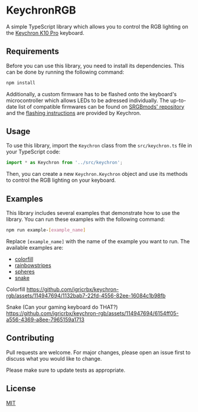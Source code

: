 # KeychronRGB

A simple TypeScript library which allows you to control the RGB lighting on the [Keychron K10 Pro](https://www.keychron.com/products/keychron-k10-pro-qmk-via-wireless-mechanical-keyboard) keyboard.

## Requirements

Before you can use this library, you need to install its dependencies. This can be done by running the following command:

```sh
npm install
```

Additionally, a custom firmware has to be flashed onto the keyboard's microcontroller which allows LEDs to be adressed individually. The up-to-date list of compatible firmwares can be found on [SRGBmods' repository](https://github.com/SRGBmods/QMK-Binaries/tree/main/QMK%2BVIA-Firmware/0.14.29-keychron) and the [flashing instructions](https://www.keychron.com/blogs/archived/k10-pro-factory-reset-and-firmware-flash) are provided by Keychron.

## Usage

To use this library, import the ``Keychron`` class from the ``src/keychron.ts`` file in your TypeScript code:

```ts
import * as Keychron from '../src/keychron';
```

Then, you can create a new ``Keychron.Keychron`` object and use its methods to control the RGB lighting on your keyboard.

## Examples

This library includes several examples that demonstrate how to use the library. You can run these examples with the following command:

```sh
npm run example-[example_name]
```

Replace ``[example_name]`` with the name of the example you want to run. The available examples are:
- [colorfill](examples/colorfill.ts)
- [rainbowstripes](examples/rainbowstripes.ts)
- [spheres](examples/spheres.ts)
- [snake](examples/snake.ts)

Colorfill
https://github.com/igricrbx/keychron-rgb/assets/114947694/1132bab7-22fd-4556-82ee-16084c1b98fb

Snake (Can your gaming keyboard do THAT?)
https://github.com/igricrbx/keychron-rgb/assets/114947694/6154ff05-a556-4369-a8ee-7965159a1713

## Contributing

Pull requests are welcome. For major changes, please open an issue first to discuss what you would like to change.

Please make sure to update tests as appropriate.

## License

[MIT](https://choosealicense.com/licenses/mit/)